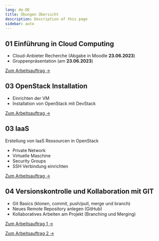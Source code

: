 ```yaml
---
lang: de-DE
title: Übungen Übersicht
description: Description of this page
sidebar: auto
---
```


## 01 Einführung in Cloud Computing
- Cloud-Anbieter Recherche (Abgabe in Moodle **23.06.2023**)
- Gruppenpräsentation (am **23.06.2023**)

[Zum Arbeitsauftrag ->](/exercises/01-cloud-intro/01-cloud-intro)

## 03 OpenStack Installation
- Einrichten der VM
- Installation von OpenStack mit DevStack

[Zum Arbeitsauftrag ->](/exercises/02-openstack/02-openstack-devstack-install)

## 03 IaaS
Erstellung von IaaS Ressourcen in OpenStack
- Private Network
- Virtuelle Maschine
- Security Groups
- SSH Verbindung einrichten

[Zum Arbeitsauftrag ->](/exercises/03-iaas/03-vm-openstack)


## 04 Versionskontrolle und Kollaboration mit GIT
- Git Basics (klonen, commit, push/pull, merge und branch)
- Neues Remote Repository anlegen (GitHub)
- Kollaboratives Arbeiten am Projekt (Branching und Merging)

[Zum Arbeitsauftrag 1 ->](/exercises/04-git/04-git)

[Zum Arbeitsauftrag 2 ->](/exercises/04-git/04-git2)

<!--
## 05 CI/CD Pipeline
- Erstellung eines GitHub Actions Workflow
- Konfiguration des Workflow
- Autodeploy bei Push-Event auf GitHub Pages

<p>
<a href="/CloudComputingCWA2021/exercises/05-cicd/05-cicd" class="nav-link action-button">
  Zur Übung →
</a>
</p>


## 06.1 Docker Intro
- Ausprobieren von Docker Commands im Docker Playground
- Kennenlernen des Docker Environments

<p>
<a href="/CloudComputingCWA2021/exercises/06-containerization/06-containerization" class="nav-link action-button">
  Zur Übung →
</a>
</p>

## 06.2 Docker Advanced
- Docker Recap
- Dockerfiles
- Mounting in Containern
- Docker Volumes
- Container Ports
- Docker Layer Caching (DLC)

<p>
<a href="/CloudComputingCWA2021/exercises/06-docker/06-docker" class="nav-link action-button">
  Zur Übung →
</a>
</p>

## 07 Docker-Compose
- Docker Compose
- Microservices
- Networking zwischen Containern
- Docker Hub
- Best Practices

<p>
<a href="/CloudComputingCWA2021/exercises/06-docker-compose/06-docker-compose" class="nav-link action-button">
  Zur Übung →
</a>
</p>


## 07.1 Prometheus mit Docker
- Prometheus Setup
- Container mit Prometheus analysieren

<p>
<a href="/CloudComputingCWA2021/exercises/07-monitoring/07-monitoring" class="nav-link action-button">
  Zur Übung →
</a>
</p>

## 09 Cloud Migration Case Study - Projekttage
- Ausarbeitung einer Case Study
- Recherche zu Cloud Migration Strategie eines ausgewählten Unternehmens
- Erstellung Präsentation
- Präsentation am 14.1.2022

<p>
<a href="/CloudComputingCWA2021/exercises/08-casestudy/08-casestudy" class="nav-link action-button">
  Zur Übung →
</a>
</p>

## 10 Container-as-a-Service in Azure

- Ausführen von Docker-Containern mit Azure Container Instances
- Konfigurieren von Azure Container Instances
- Erstellen und Speichern von Containerimages mit Azure Container Registry
- Moodlequiz zu den Tutorials

<p>
<a href="/CloudComputingCWA2021/exercises/09-caas/09-caas" class="nav-link action-button">
  Zur Übung →
</a>
</p>

## 11 Azure Functions
* Azure Function Projekt einrichten
* Projektstruktur verstehen
* Function lokal ausführen
* Function in Azure deployen

<p>
<a href="/CloudComputingCWA2021/exercises/10-faas/10-faas" class="nav-link action-button">
  Zur Übung →
</a>
</p>

-->